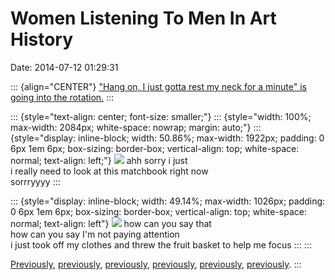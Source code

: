 Women Listening To Men In Art History
=====================================

Date: 2014-07-12 01:29:31

::: {align="CENTER"}
[\"Hang on, I just gotta rest my neck for a minute\" is going into the
rotation.](http://the-toast.net/2014/06/23/women-listening-men-art-history/)
:::

::: {style="text-align: center; font-size: smaller;"}
::: {style="width: 100%; max-width: 2084px; white-space: nowrap; margin: auto;"}
::: {style="display: inline-block; width: 50.86%; max-width: 1922px; padding: 0 6px 1em 6px; box-sizing: border-box; vertical-align: top; white-space: normal; text-align: left;"}
[![](http://www.jwz.org/images/nighthawks-by-edward-hopper-zoomed.jpg)](http://17rg073sukbm1lmjk9jrehb643.wpengine.netdna-cdn.com/wp-content/uploads/2014/06/)
ahh sorry i just\
i really need to look at this matchbook right now\
sorrryyyy
:::

::: {style="display: inline-block; width: 49.14%; max-width: 1026px; padding: 0 6px 1em 6px; box-sizing: border-box; vertical-align: top; white-space: normal; text-align: left"}
[![](http://www.jwz.org/images/listen12-1024x795.jpg)](http://17rg073sukbm1lmjk9jrehb643.wpengine.netdna-cdn.com/wp-content/uploads/2014/06/)
how can you say that\
how can you say I\'m not paying attention\
i just took off my clothes and threw the fruit basket to help me focus
:::
:::

[Previously](http://www.jwz.org/blog/2013/12/bitchface-the-masterworks/),
[previously](http://www.jwz.org/blog/2013/10/verily-thou-art-such-a-lightweight/),
[previously](http://www.jwz.org/blog/2013/04/a-pvnt-to-the-cvnt/),
[previously](http://www.jwz.org/blog/2003/10/magnae-clunes/),
[previously](http://www.jwz.org/blog/2008/08/and-uh-double-plus-uh-uh/),
[previously](http://www.jwz.org/blog/2012/08/texts-from-nancy-drew/).
:::
